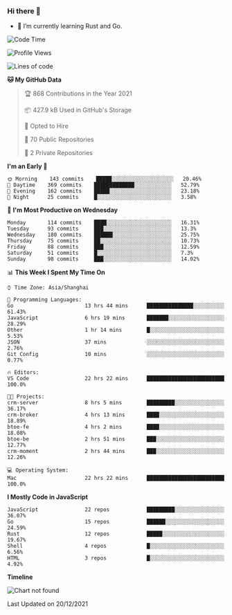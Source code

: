 ### Hi there 👋

- 🌱 I’m currently learning Rust and Go.

<!--START_SECTION:waka-->
![Code Time](http://img.shields.io/badge/Code%20Time-41%20hrs%2051%20mins-blue)

![Profile Views](http://img.shields.io/badge/Profile%20Views-12-blue)

![Lines of code](https://img.shields.io/badge/From%20Hello%20World%20I%27ve%20Written-769%20Thousand%20lines%20of%20code-blue)

**🐱 My GitHub Data** 

> 🏆 868 Contributions in the Year 2021
 > 
> 📦 427.9 kB Used in GitHub's Storage 
 > 
> 💼 Opted to Hire
 > 
> 📜 70 Public Repositories 
 > 
> 🔑 2 Private Repositories  
 > 
**I'm an Early 🐤** 

```text
🌞 Morning    143 commits    █████░░░░░░░░░░░░░░░░░░░░   20.46% 
🌆 Daytime    369 commits    █████████████░░░░░░░░░░░░   52.79% 
🌃 Evening    162 commits    █████░░░░░░░░░░░░░░░░░░░░   23.18% 
🌙 Night      25 commits     █░░░░░░░░░░░░░░░░░░░░░░░░   3.58%

```
📅 **I'm Most Productive on Wednesday** 

```text
Monday       114 commits    ████░░░░░░░░░░░░░░░░░░░░░   16.31% 
Tuesday      93 commits     ███░░░░░░░░░░░░░░░░░░░░░░   13.3% 
Wednesday    180 commits    ██████░░░░░░░░░░░░░░░░░░░   25.75% 
Thursday     75 commits     ██░░░░░░░░░░░░░░░░░░░░░░░   10.73% 
Friday       88 commits     ███░░░░░░░░░░░░░░░░░░░░░░   12.59% 
Saturday     51 commits     █░░░░░░░░░░░░░░░░░░░░░░░░   7.3% 
Sunday       98 commits     ███░░░░░░░░░░░░░░░░░░░░░░   14.02%

```


📊 **This Week I Spent My Time On** 

```text
⌚︎ Time Zone: Asia/Shanghai

💬 Programming Languages: 
Go                       13 hrs 44 mins      ███████████████░░░░░░░░░░   61.43% 
JavaScript               6 hrs 19 mins       ███████░░░░░░░░░░░░░░░░░░   28.29% 
Other                    1 hr 14 mins        █░░░░░░░░░░░░░░░░░░░░░░░░   5.53% 
JSON                     37 mins             ░░░░░░░░░░░░░░░░░░░░░░░░░   2.76% 
Git Config               10 mins             ░░░░░░░░░░░░░░░░░░░░░░░░░   0.77%

🔥 Editors: 
VS Code                  22 hrs 22 mins      █████████████████████████   100.0%

🐱‍💻 Projects: 
crm-server               8 hrs 5 mins        █████████░░░░░░░░░░░░░░░░   36.17% 
crm-broker               4 hrs 13 mins       ████░░░░░░░░░░░░░░░░░░░░░   18.89% 
btoe-fe                  4 hrs 2 mins        ████░░░░░░░░░░░░░░░░░░░░░   18.08% 
btoe-be                  2 hrs 51 mins       ███░░░░░░░░░░░░░░░░░░░░░░   12.77% 
crm-moment               2 hrs 44 mins       ███░░░░░░░░░░░░░░░░░░░░░░   12.26%

💻 Operating System: 
Mac                      22 hrs 22 mins      █████████████████████████   100.0%

```

**I Mostly Code in JavaScript** 

```text
JavaScript               22 repos            █████████░░░░░░░░░░░░░░░░   36.07% 
Go                       15 repos            ██████░░░░░░░░░░░░░░░░░░░   24.59% 
Rust                     12 repos            █████░░░░░░░░░░░░░░░░░░░░   19.67% 
Shell                    4 repos             █░░░░░░░░░░░░░░░░░░░░░░░░   6.56% 
HTML                     3 repos             █░░░░░░░░░░░░░░░░░░░░░░░░   4.92%

```


**Timeline**

![Chart not found](https://raw.githubusercontent.com/elton/elton/main/charts/bar_graph.png) 


 Last Updated on 20/12/2021
<!--END_SECTION:waka-->

<!--
**elton/elton** is a ✨ _special_ ✨ repository because its `README.md` (this file) appears on your GitHub profile.

Here are some ideas to get you started:

- 🔭 I’m currently working on ...
- 🌱 I’m currently learning ...
- 👯 I’m looking to collaborate on ...
- 🤔 I’m looking for help with ...
- 💬 Ask me about ...
- 📫 How to reach me: ...
- 😄 Pronouns: ...
- ⚡ Fun fact: ...
-->
